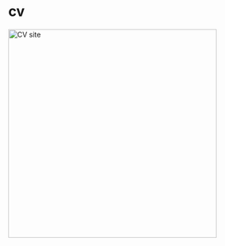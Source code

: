 # cv

<img width="419" alt="CV site" src="https://github.com/JohnnyLouisTech/cv/assets/29494723/d3e3e635-5d7b-4260-a7a6-8a5bdd589320">


